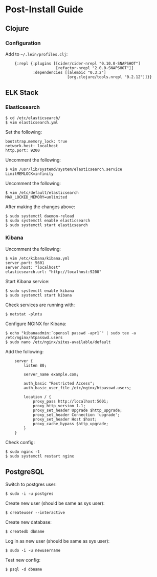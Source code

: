 # Post-Install Guide

## Clojure

### Configuration 

Add to `~/.lein/profiles.clj`:

```
    {:repl {:plugins [[cider/cider-nrepl "0.10.0-SNAPSHOT"]
                      [refactor-nrepl "2.0.0-SNAPSHOT"]]
            :dependencies [[alembic "0.3.2"]
                           [org.clojure/tools.nrepl "0.2.12"]]}}
```

## ELK Stack

### Elasticsearch

    $ cd /etc/elasticsearch/
    $ vim elasticsearch.yml

Set the following:

    bootstrap.memory_lock: true
    network.host: localhost
    http.port: 9200

Uncomment the following:

    $ vim /usr/lib/systemd/system/elasticsearch.service
    LimitMEMLOCK=infinity

Uncomment the following:

    $ vim /etc/default/elasticsearch
    MAX_LOCKED_MEMORY=unlimited

After making the changes above:

    $ sudo systemctl daemon-reload
    $ sudo systemctl enable elasticsearch
    $ sudo systemctl start elasticsearch

### Kibana

Uncomment the following:

    $ vim /etc/kibana/kibana.yml
    server.port: 5601
    server.host: "localhost"
    elasticsearch.url: "http://localhost:9200"

Start Kibana service:

    $ sudo systemctl enable kibana
    $ sudo systemctl start kibana

Check services are running with:

    $ netstat -plntu

Configure NGINX for Kibana:

    $ echo "kibanaadmin:`openssl passwd -apr1`" | sudo tee -a /etc/nginx/htpasswd.users
    $ sudo nano /etc/nginx/sites-available/default

Add the following:

```
    server {
        listen 80;

        server_name example.com;

        auth_basic "Restricted Access";
        auth_basic_user_file /etc/nginx/htpasswd.users;

        location / {
            proxy_pass http://localhost:5601;
            proxy_http_version 1.1;
            proxy_set_header Upgrade $http_upgrade;
            proxy_set_header Connection 'upgrade';
            proxy_set_header Host $host;
            proxy_cache_bypass $http_upgrade;
        }
    }
```

Check config:

    $ sudo nginx -t
    $ sudo systemctl restart nginx

## PostgreSQL

Switch to postgres user:

    $ sudo -i -u postgres

Create new user (should be same as sys user):

    $ createuser --interactive

Create new database:

    $ createdb dbname

Log in as new user (should be same as sys user):

    $ sudo -i -u newusername

Test new config:

    $ psql -d dbname
